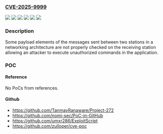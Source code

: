 ### [CVE-2025-9999](https://cve.mitre.org/cgi-bin/cvename.cgi?name=CVE-2025-9999)
![](https://img.shields.io/static/v1?label=Product&message=PcVue&color=blue)
![](https://img.shields.io/static/v1?label=Version&message=12.0.0%20&color=brightgreen)
![](https://img.shields.io/static/v1?label=Version&message=15.0.0%20&color=brightgreen)
![](https://img.shields.io/static/v1?label=Version&message=16.0.0%20&color=brightgreen)
![](https://img.shields.io/static/v1?label=Vulnerability&message=CWE-1288%20Improper%20Validation%20of%20Consistency%20within%20Input&color=brightgreen)
![](https://img.shields.io/static/v1?label=Vulnerability&message=CWE-940%20Improper%20Verification%20of%20Source%20of%20a%20Communication%20Channel&color=brightgreen)

### Description

Some payload elements of the messages sent between two stations in a networking architecture are not properly checked on the receiving station allowing an attacker to execute unauthorized commands in the application.

### POC

#### Reference
No PoCs from references.

#### Github
- https://github.com/TanmayRanaware/Project-272
- https://github.com/nomi-sec/PoC-in-GitHub
- https://github.com/umxr286/ExploitScript
- https://github.com/zulloper/cve-poc

